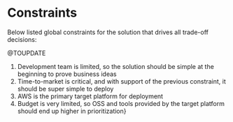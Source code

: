 # Constraints

Below listed global constraints for the solution that drives all trade-off decisions:

@TOUPDATE

1. Development team is limited, so the solution should be simple at the beginning to prove business ideas
2. Time-to-market is critical, and with support of the previous constraint, it should be super simple to deploy
3. AWS is the primary target platform for deployment
4. Budget is very limited, so OSS and tools provided by the target platform should end up higher in prioritization}
